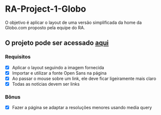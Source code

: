 # RA-Project-1-Globo
O objetivo é aplicar o layout de uma versão simplificada da home da Globo.com proposto pela equipe do RA.



## O projeto pode ser acessado <a href="">aqui</a>

### Requisitos
 - [x] Aplicar o layout seguindo a imagem fornecida
 - [x] Importar e utilizar a fonte Open Sans na página
 - [x] Ao passar o mouse sobre um link, ele deve ficar ligeiramente mais claro
 - [x] Todas as notícias devem ser links
 ### Bônus
 - [x] Fazer a página se adaptar a resoluções menores usando media query
 
 
